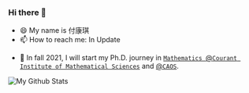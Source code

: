 ### Hi there 👋
- 😄 My name is 付康琪
- 📫 How to reach me: In Update
<!-- - [`Personal Website`](https://kennykangmpc.github.io/Kangqi.github.io/) -->
- 👯 In fall 2021, I will start my Ph.D. journey in [`Mathematics `](https://math.nyu.edu/dynamic/phd/phd-mathematics)[@`Courant Institute of Mathematical Sciences`](https://www.courant.nyu.edu/) and [@`CAOS`](https://caos.cims.nyu.edu/dynamic/).
<!-- - 🌱 This summer I’m self learning [`Courant Linear Algebra`](https://www.math.nyu.edu/~deift/LA2019/), [`plasma physics`](http://mediasite.engr.wisc.edu/Mediasite/Catalog/Full/7b399ee95a21457491e921a3fe66a51b21/2139e2add08849ceae646b794c95436c14/7b399ee95a21457491e921a3fe66a51b21), [`Linear System`](https://laurentlessard.com/teaching/717-linear-systems/), and [`Advanced Computer Vision from CMU`](http://www.cs.cmu.edu/~16385/)
- 🌱 I am intending to learn [`discrete differenal geometry from CMU`](https://brickisland.net/DDGSpring2021/) and other stuff this fall.
- 🔭 I’m currently working on data driven sea ice-ocean-atmosphere dynamics modeling, general system of hyperbolic equations solver, and reinforcement learning in turbulence study -->
<!-- - ⚡ Fun fact: I am a grandmaster in league of legend NA and I play jungle
<p align="middle">
  <img src = "./league.jpg" width="100%">
</p> -->

![My Github Stats](https://github-readme-stats.vercel.app/api?username=KennyKangMPC)
<!--
**KennyKangMPC/KennyKangMPC** is a ✨ _special_ ✨ repository because its `README.md` (this file) appears on your GitHub profile.

Here are some ideas to get you started:

- 🔭 I’m currently working on ...
- 🌱 I’m currently learning ...
- 👯 I’m looking to collaborate on ...
- 🤔 I’m looking for help with ...
- 💬 Ask me about ...
- 📫 How to reach me: ...
- 😄 Pronouns: ...
- ⚡ Fun fact: ...
-->
